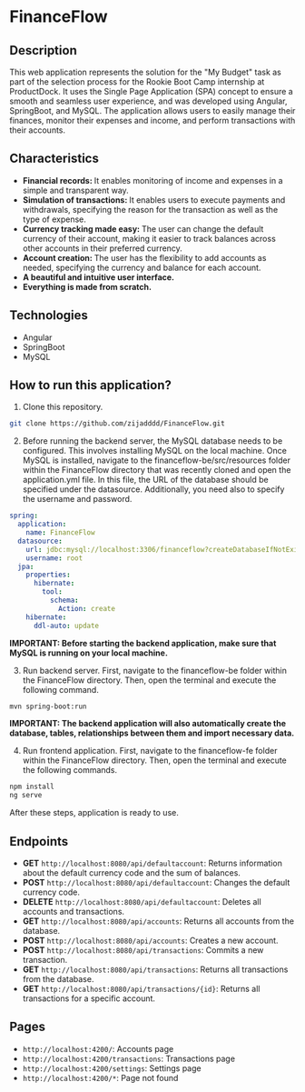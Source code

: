 # FinanceFlow

## Description

This web application represents the solution for the "My Budget" task as part of the selection process for the Rookie Boot Camp internship at ProductDock. It uses the Single Page Application (SPA) concept to ensure a smooth and seamless user experience, and was developed using Angular, SpringBoot, and MySQL. The application allows users to easily manage their finances, monitor their expenses and income, and perform transactions with their accounts.

## Characteristics

<ul>
  <li><b>Financial records: </b>It enables monitoring of income and expenses in a simple and transparent way.</li>
  <li><b>Simulation of transactions: </b>It enables users to execute payments and withdrawals, specifying the reason for the transaction as well as the type of expense.</li>
  <li><b>Currency tracking made easy: </b>The user can change the default currency of their account, making it easier to track balances across other accounts in their preferred currency.</li>
  <li><b>Account creation: </b>The user has the flexibility to add accounts as needed, specifying the currency and balance for each account.</li>
  <li><b>A beautiful and intuitive user interface.</b></li>
  <li><b>Everything is made from scratch.</b></li>
</ul>

## Technologies

<ul>
  <li>Angular</li>
  <li>SpringBoot</li>
  <li>MySQL</li>
</ul>

## How to run this application?

1. Clone this repository.

```bash
git clone https://github.com/zijadddd/FinanceFlow.git
```

2. Before running the backend server, the MySQL database needs to be configured. This involves installing MySQL on the local machine. Once MySQL is installed, navigate to the financeflow-be/src/resources folder within the FinanceFlow directory that was recently cloned and open the application.yml file. In this file, the URL of the database should be specified under the datasource. Additionally, you need also to specify the username and password.

```yml
spring:
  application:
    name: FinanceFlow
  datasource:
    url: jdbc:mysql://localhost:3306/financeflow?createDatabaseIfNotExist=true
    username: root
  jpa:
    properties:
      hibernate:
        tool:
          schema:
            Action: create
    hibernate:
      ddl-auto: update
```

<b>IMPORTANT: Before starting the backend application, make sure that MySQL is running on your local machine.</b><br>

3. Run backend server. First, navigate to the financeflow-be folder within the FinanceFlow directory. Then, open the terminal and execute the following command.

```bash
mvn spring-boot:run
```

<b>IMPORTANT: The backend application will also automatically create the database, tables, relationships between them and import necessary data.</b><br>

4. Run frontend application. First, navigate to the financeflow-fe folder within the FinanceFlow directory. Then, open the terminal and execute the following commands.

```bash
npm install
ng serve
```

After these steps, application is ready to use.

## Endpoints

- **GET** `http://localhost:8080/api/defaultaccount`: Returns information about the default currency code and the sum of balances.
- **POST** `http://localhost:8080/api/defaultaccount`: Changes the default currency code.
- **DELETE** `http://localhost:8080/api/defaultaccount`: Deletes all accounts and transactions.
- **GET** `http://localhost:8080/api/accounts`: Returns all accounts from the database.
- **POST** `http://localhost:8080/api/accounts`: Creates a new account.
- **POST** `http://localhost:8080/api/transactions`: Commits a new transaction.
- **GET** `http://localhost:8080/api/transactions`: Returns all transactions from the database.
- **GET** `http://localhost:8080/api/transactions/{id}`: Returns all transactions for a specific account.

## Pages

- `http://localhost:4200/`: Accounts page
- `http://localhost:4200/transactions`: Transactions page
- `http://localhost:4200/settings`: Settings page
- `http://localhost:4200/*`: Page not found
